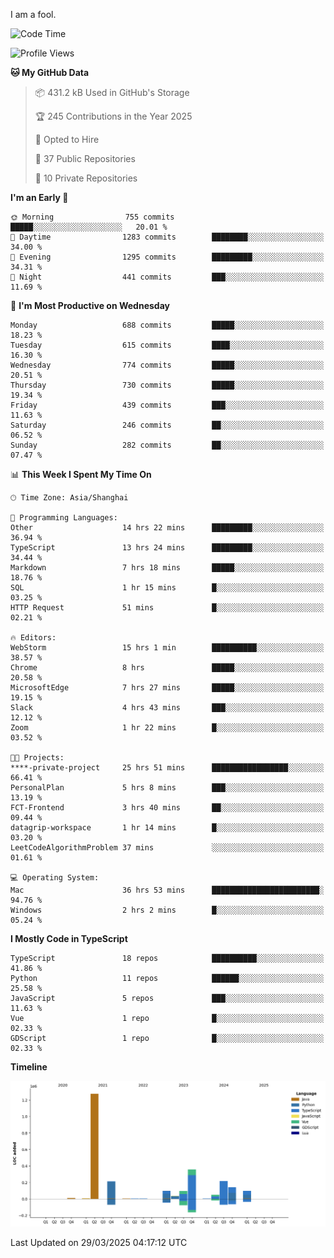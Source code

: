 I am a fool.

<!--START_SECTION:waka-->
![Code Time](http://img.shields.io/badge/Code%20Time-2%2C803%20hrs%2023%20mins-blue)

![Profile Views](http://img.shields.io/badge/Profile%20Views-4-blue)

**🐱 My GitHub Data** 

> 📦 431.2 kB Used in GitHub's Storage 
 > 
> 🏆 245 Contributions in the Year 2025
 > 
> 💼 Opted to Hire
 > 
> 📜 37 Public Repositories 
 > 
> 🔑 10 Private Repositories 
 > 
**I'm an Early 🐤** 

```text
🌞 Morning                755 commits         █████░░░░░░░░░░░░░░░░░░░░   20.01 % 
🌆 Daytime                1283 commits        ████████░░░░░░░░░░░░░░░░░   34.00 % 
🌃 Evening                1295 commits        █████████░░░░░░░░░░░░░░░░   34.31 % 
🌙 Night                  441 commits         ███░░░░░░░░░░░░░░░░░░░░░░   11.69 % 
```
📅 **I'm Most Productive on Wednesday** 

```text
Monday                   688 commits         █████░░░░░░░░░░░░░░░░░░░░   18.23 % 
Tuesday                  615 commits         ████░░░░░░░░░░░░░░░░░░░░░   16.30 % 
Wednesday                774 commits         █████░░░░░░░░░░░░░░░░░░░░   20.51 % 
Thursday                 730 commits         █████░░░░░░░░░░░░░░░░░░░░   19.34 % 
Friday                   439 commits         ███░░░░░░░░░░░░░░░░░░░░░░   11.63 % 
Saturday                 246 commits         ██░░░░░░░░░░░░░░░░░░░░░░░   06.52 % 
Sunday                   282 commits         ██░░░░░░░░░░░░░░░░░░░░░░░   07.47 % 
```


📊 **This Week I Spent My Time On** 

```text
🕑︎ Time Zone: Asia/Shanghai

💬 Programming Languages: 
Other                    14 hrs 22 mins      █████████░░░░░░░░░░░░░░░░   36.94 % 
TypeScript               13 hrs 24 mins      █████████░░░░░░░░░░░░░░░░   34.44 % 
Markdown                 7 hrs 18 mins       █████░░░░░░░░░░░░░░░░░░░░   18.76 % 
SQL                      1 hr 15 mins        █░░░░░░░░░░░░░░░░░░░░░░░░   03.25 % 
HTTP Request             51 mins             █░░░░░░░░░░░░░░░░░░░░░░░░   02.21 % 

🔥 Editors: 
WebStorm                 15 hrs 1 min        ██████████░░░░░░░░░░░░░░░   38.57 % 
Chrome                   8 hrs               █████░░░░░░░░░░░░░░░░░░░░   20.58 % 
MicrosoftEdge            7 hrs 27 mins       █████░░░░░░░░░░░░░░░░░░░░   19.15 % 
Slack                    4 hrs 43 mins       ███░░░░░░░░░░░░░░░░░░░░░░   12.12 % 
Zoom                     1 hr 22 mins        █░░░░░░░░░░░░░░░░░░░░░░░░   03.52 % 

🐱‍💻 Projects: 
****-private-project     25 hrs 51 mins      █████████████████░░░░░░░░   66.41 % 
PersonalPlan             5 hrs 8 mins        ███░░░░░░░░░░░░░░░░░░░░░░   13.19 % 
FCT-Frontend             3 hrs 40 mins       ██░░░░░░░░░░░░░░░░░░░░░░░   09.44 % 
datagrip-workspace       1 hr 14 mins        █░░░░░░░░░░░░░░░░░░░░░░░░   03.20 % 
LeetCodeAlgorithmProblem 37 mins             ░░░░░░░░░░░░░░░░░░░░░░░░░   01.61 % 

💻 Operating System: 
Mac                      36 hrs 53 mins      ████████████████████████░   94.76 % 
Windows                  2 hrs 2 mins        █░░░░░░░░░░░░░░░░░░░░░░░░   05.24 % 
```

**I Mostly Code in TypeScript** 

```text
TypeScript               18 repos            ██████████░░░░░░░░░░░░░░░   41.86 % 
Python                   11 repos            ██████░░░░░░░░░░░░░░░░░░░   25.58 % 
JavaScript               5 repos             ███░░░░░░░░░░░░░░░░░░░░░░   11.63 % 
Vue                      1 repo              █░░░░░░░░░░░░░░░░░░░░░░░░   02.33 % 
GDScript                 1 repo              █░░░░░░░░░░░░░░░░░░░░░░░░   02.33 % 
```



**Timeline**

![Lines of Code chart](https://raw.githubusercontent.com/VeejaLiu/VeejaLiu/master/assets/bar_graph.png)


 Last Updated on 29/03/2025 04:17:12 UTC
<!--END_SECTION:waka-->
